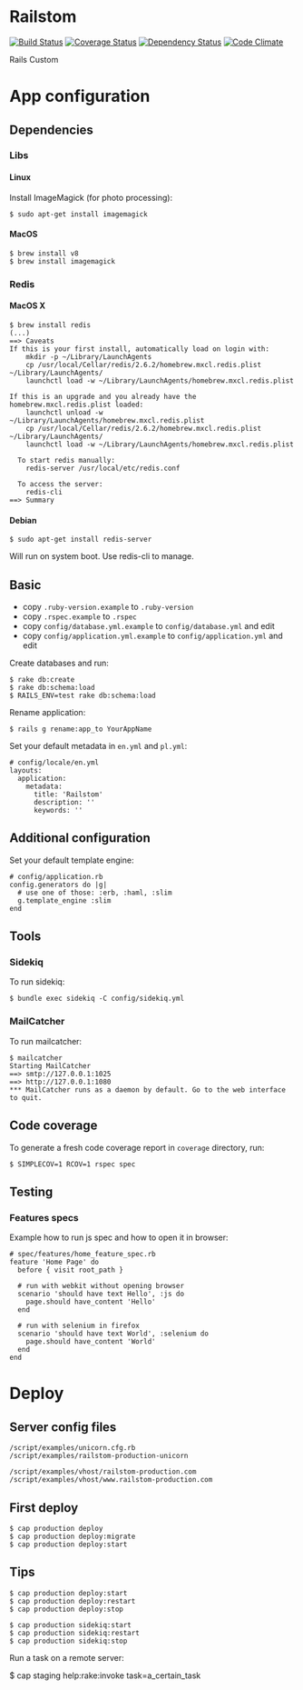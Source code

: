 # Railstom

[![Build Status](https://travis-ci.org/ArturT/Railstom.png?branch=master)](https://travis-ci.org/ArturT/Railstom)
[![Coverage Status](https://coveralls.io/repos/ArturT/Railstom/badge.png)](https://coveralls.io/r/ArturT/Railstom)
[![Dependency Status](https://gemnasium.com/ArturT/Railstom.png)](https://gemnasium.com/ArturT/Railstom)
[![Code Climate](https://codeclimate.com/github/ArturT/Railstom.png)](https://codeclimate.com/github/ArturT/Railstom)

Rails Custom



# App configuration

## Dependencies

### Libs

#### Linux

Install ImageMagick (for photo processing):

    $ sudo apt-get install imagemagick

#### MacOS

    $ brew install v8
    $ brew install imagemagick

### Redis

#### MacOS X

    $ brew install redis
    (...)
    ==> Caveats
    If this is your first install, automatically load on login with:
        mkdir -p ~/Library/LaunchAgents
        cp /usr/local/Cellar/redis/2.6.2/homebrew.mxcl.redis.plist ~/Library/LaunchAgents/
        launchctl load -w ~/Library/LaunchAgents/homebrew.mxcl.redis.plist

    If this is an upgrade and you already have the homebrew.mxcl.redis.plist loaded:
        launchctl unload -w ~/Library/LaunchAgents/homebrew.mxcl.redis.plist
        cp /usr/local/Cellar/redis/2.6.2/homebrew.mxcl.redis.plist ~/Library/LaunchAgents/
        launchctl load -w ~/Library/LaunchAgents/homebrew.mxcl.redis.plist

      To start redis manually:
        redis-server /usr/local/etc/redis.conf

      To access the server:
        redis-cli
    ==> Summary

#### Debian

    $ sudo apt-get install redis-server

Will run on system boot. Use redis-cli to manage.


## Basic

* copy `.ruby-version.example` to `.ruby-version`
* copy `.rspec.example` to `.rspec`
* copy `config/database.yml.example` to `config/database.yml` and edit
* copy `config/application.yml.example` to `config/application.yml` and edit

Create databases and run:

    $ rake db:create
    $ rake db:schema:load
    $ RAILS_ENV=test rake db:schema:load


Rename application:

    $ rails g rename:app_to YourAppName


Set your default metadata in `en.yml` and `pl.yml`:

    # config/locale/en.yml
    layouts:
      application:
        metadata:
          title: 'Railstom'
          description: ''
          keywords: ''


## Additional configuration

Set your default template engine:

    # config/application.rb
    config.generators do |g|
      # use one of those: :erb, :haml, :slim
      g.template_engine :slim
    end


## Tools

### Sidekiq

To run sidekiq:

    $ bundle exec sidekiq -C config/sidekiq.yml


### MailCatcher

To run mailcatcher:

    $ mailcatcher
    Starting MailCatcher
    ==> smtp://127.0.0.1:1025
    ==> http://127.0.0.1:1080
    *** MailCatcher runs as a daemon by default. Go to the web interface to quit.


## Code coverage

To generate a fresh code coverage report in `coverage` directory, run:

    $ SIMPLECOV=1 RCOV=1 rspec spec


## Testing

### Features specs

Example how to run js spec and how to open it in browser:

    # spec/features/home_feature_spec.rb
    feature 'Home Page' do
      before { visit root_path }

      # run with webkit without opening browser
      scenario 'should have text Hello', :js do
        page.should have_content 'Hello'
      end

      # run with selenium in firefox
      scenario 'should have text World', :selenium do
        page.should have_content 'World'
      end
    end



# Deploy

## Server config files

    /script/examples/unicorn.cfg.rb
    /script/examples/railstom-production-unicorn

    /script/examples/vhost/railstom-production.com
    /script/examples/vhost/www.railstom-production.com


## First deploy

    $ cap production deploy
    $ cap production deploy:migrate
    $ cap production deploy:start


## Tips

    $ cap production deploy:start
    $ cap production deploy:restart
    $ cap production deploy:stop

    $ cap production sidekiq:start
    $ cap production sidekiq:restart
    $ cap production sidekiq:stop


Run a task on a remote server:

   $ cap staging help:rake:invoke task=a_certain_task
